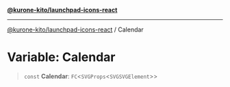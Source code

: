 [**@kurone-kito/launchpad-icons-react**](../README.md)

***

[@kurone-kito/launchpad-icons-react](../globals.md) / Calendar

# Variable: Calendar

> `const` **Calendar**: `FC`\<`SVGProps`\<`SVGSVGElement`\>\>
